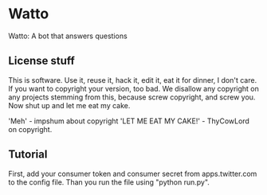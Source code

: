 # Watto

Watto: A bot that answers questions


## License stuff

This is software. Use it, reuse it, hack it, edit it, eat it for dinner, I don't care. If you want to copyright your version, too bad. We disallow any copyright on any projects stemming from this, because screw copyright, and screw you.  Now shut up and let me eat my cake.

'Meh' - impshum about copyright
'LET ME EAT MY CAKE!' - ThyCowLord on copyright.
## Tutorial
First, add your consumer token and consumer secret from apps.twitter.com to the config file. Than you run the file using "python run.py".
